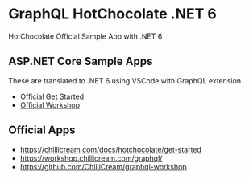 # GraphQL HotChocolate .NET 6

HotChocolate Official Sample App with .NET 6

## ASP.NET Core Sample Apps

These are translated to .NET 6 using VSCode with GraphQL extension

* [Official Get Started](./graphql-hotchocolate-gs/README.md)
* [Official Workshop](./graphql-hotchocolate-ws/README.md)

## Official Apps

* https://chillicream.com/docs/hotchocolate/get-started
* https://workshop.chillicream.com/graphql/
* https://github.com/ChilliCream/graphql-workshop
